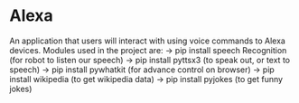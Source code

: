 # Alexa
An application that users will interact with using voice commands to Alexa devices.
Modules used in the project are:
-> pip install speech Recognition (for robot to listen our speech)
-> pip install pyttsx3 (to speak out, or text to speech)
-> pip install pywhatkit (for advance control on browser)
-> pip install wikipedia (to get wikipedia data)
-> pip install pyjokes (to get funny jokes)
